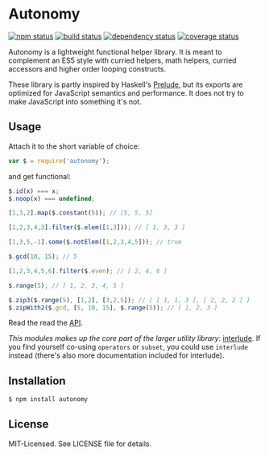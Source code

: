 # Autonomy
[![npm status](http://img.shields.io/npm/v/autonomy.svg)](https://www.npmjs.org/package/autonomy)
[![build status](https://secure.travis-ci.org/clux/autonomy.svg)](http://travis-ci.org/clux/autonomy)
[![dependency status](https://david-dm.org/clux/autonomy.svg)](https://david-dm.org/clux/autonomy)
[![coverage status](http://img.shields.io/coveralls/clux/autonomy.svg)](https://coveralls.io/r/clux/autonomy)

Autonomy is a lightweight functional helper library. It is meant to complement an ES5 style with curried helpers, math helpers, curried accessors and higher order looping constructs.

These library is partly inspired by Haskell's [Prelude](http://www.haskell.org/ghc/docs/latest/html/libraries/base/Prelude.html), but its exports are optimized for JavaScript semantics and performance. It does not try to make JavaScript into something it's not.

## Usage
Attach it to the short variable of choice:

```js
var $ = require('autonomy');
```

and get functional:

```js
$.id(x) === x;
$.noop(x) === undefined;

[1,3,2].map($.constant(5)); // [5, 5, 5]

[1,2,3,4,3].filter($.elem([1,3])); // [ 1, 3, 3 ]

[1,3,5,-1].some($.notElem([1,2,3,4,5])); // true

$.gcd(10, 15); // 5

[1,2,3,4,5,6].filter($.even); // [ 2, 4, 6 ]

$.range(5); // [ 1, 2, 3, 4, 5 ]

$.zip3($.range(5), [1,2], [3,2,5]); // [ [ 1, 1, 3 ], [ 2, 2, 2 ] ]
$.zipWith2($.gcd, [5, 10, 15], $.range(5)); // [ 1, 2, 3 ]
```

Read the read the [API](https://github.com/clux/autonomy/blob/master/api.md).

*This modules makes up the core part of the larger utility library*: [interlude](https://github.com/clux/interlude). If you find yourself co-using `operators` or `subset`, you could use `interlude` instead (there's also more documentation included for interlude).

## Installation

```bash
$ npm install autonomy
```

## License
MIT-Licensed. See LICENSE file for details.
